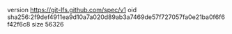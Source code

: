 version https://git-lfs.github.com/spec/v1
oid sha256:2f9def4911ea9d10a7a020d89ab3a7469de57f727057fa0e21ba0f6f6f42f6c8
size 56326
